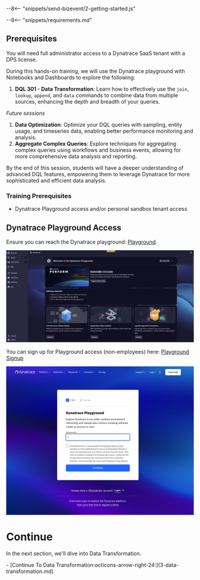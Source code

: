 --8<-- "snippets/send-bizevent/2-getting-started.js"

<!--TODO: Update requirements -->
--8<-- "snippets/requirements.md"

## Prerequisites

You will need full administrator access to a Dynatrace SaaS tenant with a DPS license.

During this hands-on training, we will use the Dynatrace playground with Notebooks and Dashboards to explore the following:

1. **DQL 301 - Data Transformation**: Learn how to effectively use the `join`, `lookup`, `append`, and `data` commands to combine data from multiple sources, enhancing the depth and breadth of your queries.

*Future sessions*
1.	**Data Optimization**: Optimize your DQL queries with sampling, entity usage, and timeseries data, enabling better performance monitoring and analysis.
2.	**Aggregate Complex Queries**: Explore techniques for aggregating complex queries using workflows and business events, allowing for more comprehensive data analysis and reporting.

By the end of this session, students will have a deeper understanding of advanced DQL features, empowering them to leverage Dynatrace for more sophisticated and efficient data analysis.

### Training Prerequisites

* Dynatrace Playground access and/or personal sandbox tenant access

## Dynatrace Playground Access

Ensure you can reach the Dynatrace playground: [Playground](https://wkf10640.apps.dynatrace.com/).

![Playground](./img//dynatrace_playground_launchpad.png)

You can sign up for Playground access (non-employees) here: [Playground Signup](https://www.dynatrace.com/signup/playground/)

![Playground Signup](./img//dynatrace_playground_signup.png)

# Continue

In the next section, we'll dive into Data Transformation.

<div class="grid cards" markdown>
- [Continue To Data Transformation:octicons-arrow-right-24:](3-data-transformation.md)
</div>
